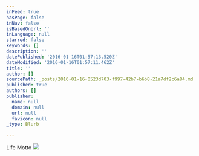 ```yaml
---
inFeed: true
hasPage: false
inNav: false
isBasedOnUrl: ''
inLanguage: null
starred: false
keywords: []
description: ''
datePublished: '2016-01-16T01:57:13.520Z'
dateModified: '2016-01-16T01:57:11.462Z'
title: ''
author: []
sourcePath: _posts/2016-01-16-0523d703-f997-42b7-b6b8-21a7df2c6a84.md
published: true
authors: []
publisher:
  name: null
  domain: null
  url: null
  favicon: null
_type: Blurb

---
```

Life Motto
![](https://s3-us-west-2.amazonaws.com/the-grid-img/p/5120770412658b6bfa9c461415c23c4678f6daca.jpg)